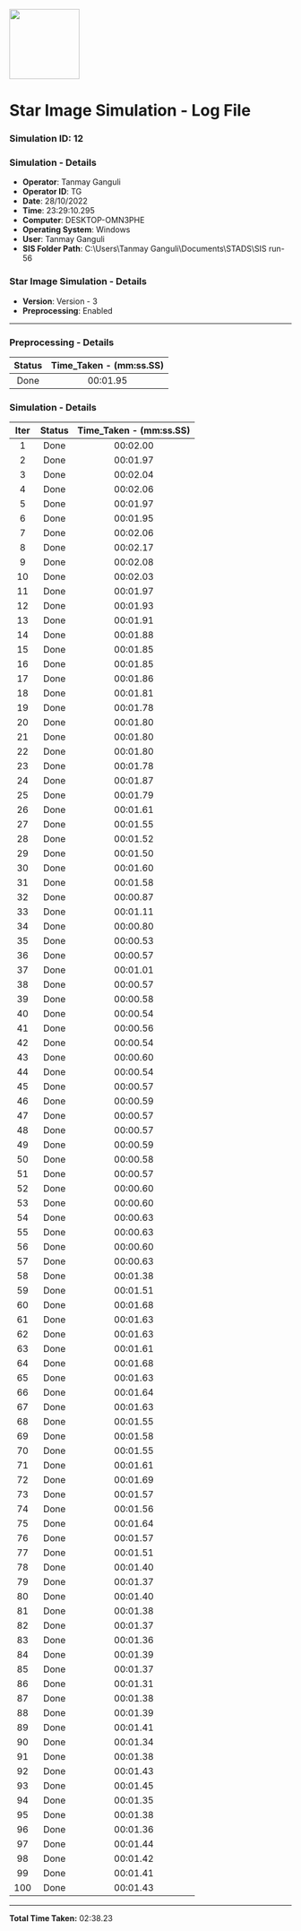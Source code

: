 [<img src="https://www.aero.iitb.ac.in/satlab/images/IITBSSP2019.png" width="125"/>](image.png)

# Star Image Simulation - Log File

### Simulation ID: 12

### Simulation - Details
* **Operator**: Tanmay Ganguli
* **Operator ID**: TG
* **Date**: 28/10/2022
* **Time**: 23:29:10.295
* **Computer**: DESKTOP-OMN3PHE
* **Operating System**: Windows
* **User**: Tanmay Ganguli
* **SIS Folder Path**: C:\Users\Tanmay Ganguli\Documents\STADS\SIS run-56

### Star Image Simulation - Details
* **Version**: Version - 3
* **Preprocessing**: Enabled

---

### Preprocessing - Details

|Status|Time_Taken - (mm:ss.SS)
|:---:|:---:|
|Done|00:01.95|

### Simulation - Details

|Iter|Status|Time_Taken - (mm:ss.SS)|
|:---:|:---:|:---:|
|1|Done|00:02.00|
|2|Done|00:01.97|
|3|Done|00:02.04|
|4|Done|00:02.06|
|5|Done|00:01.97|
|6|Done|00:01.95|
|7|Done|00:02.06|
|8|Done|00:02.17|
|9|Done|00:02.08|
|10|Done|00:02.03|
|11|Done|00:01.97|
|12|Done|00:01.93|
|13|Done|00:01.91|
|14|Done|00:01.88|
|15|Done|00:01.85|
|16|Done|00:01.85|
|17|Done|00:01.86|
|18|Done|00:01.81|
|19|Done|00:01.78|
|20|Done|00:01.80|
|21|Done|00:01.80|
|22|Done|00:01.80|
|23|Done|00:01.78|
|24|Done|00:01.87|
|25|Done|00:01.79|
|26|Done|00:01.61|
|27|Done|00:01.55|
|28|Done|00:01.52|
|29|Done|00:01.50|
|30|Done|00:01.60|
|31|Done|00:01.58|
|32|Done|00:00.87|
|33|Done|00:01.11|
|34|Done|00:00.80|
|35|Done|00:00.53|
|36|Done|00:00.57|
|37|Done|00:01.01|
|38|Done|00:00.57|
|39|Done|00:00.58|
|40|Done|00:00.54|
|41|Done|00:00.56|
|42|Done|00:00.54|
|43|Done|00:00.60|
|44|Done|00:00.54|
|45|Done|00:00.57|
|46|Done|00:00.59|
|47|Done|00:00.57|
|48|Done|00:00.57|
|49|Done|00:00.59|
|50|Done|00:00.58|
|51|Done|00:00.57|
|52|Done|00:00.60|
|53|Done|00:00.60|
|54|Done|00:00.63|
|55|Done|00:00.63|
|56|Done|00:00.60|
|57|Done|00:00.63|
|58|Done|00:01.38|
|59|Done|00:01.51|
|60|Done|00:01.68|
|61|Done|00:01.63|
|62|Done|00:01.63|
|63|Done|00:01.61|
|64|Done|00:01.68|
|65|Done|00:01.63|
|66|Done|00:01.64|
|67|Done|00:01.63|
|68|Done|00:01.55|
|69|Done|00:01.58|
|70|Done|00:01.55|
|71|Done|00:01.61|
|72|Done|00:01.69|
|73|Done|00:01.57|
|74|Done|00:01.56|
|75|Done|00:01.64|
|76|Done|00:01.57|
|77|Done|00:01.51|
|78|Done|00:01.40|
|79|Done|00:01.37|
|80|Done|00:01.40|
|81|Done|00:01.38|
|82|Done|00:01.37|
|83|Done|00:01.36|
|84|Done|00:01.39|
|85|Done|00:01.37|
|86|Done|00:01.31|
|87|Done|00:01.38|
|88|Done|00:01.39|
|89|Done|00:01.41|
|90|Done|00:01.34|
|91|Done|00:01.38|
|92|Done|00:01.43|
|93|Done|00:01.45|
|94|Done|00:01.35|
|95|Done|00:01.38|
|96|Done|00:01.36|
|97|Done|00:01.44|
|98|Done|00:01.42|
|99|Done|00:01.41|
|100|Done|00:01.43|

---

**Total Time Taken:** 02:38.23
